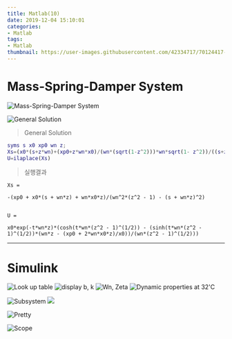 ```yaml
---
title: Matlab(10)
date: 2019-12-04 15:10:01
categories:
- Matlab
tags:
- Matlab
thumbnail: https://user-images.githubusercontent.com/42334717/70124417-1d531880-16b8-11ea-9acf-d866858e427e.png
---
```

# Mass-Spring-Damper System

![Mass-Spring-Damper System](https://user-images.githubusercontent.com/42334717/70117378-ae21f800-16a8-11ea-91a0-b861a296a778.png)
<!-- more -->
![General Solution](https://user-images.githubusercontent.com/42334717/70117517-ffca8280-16a8-11ea-874c-742e2bbb72f8.png)

>General Solution

~~~Matlab
syms s x0 xp0 wn z;
Xs=(x0*(s+z*wn)+(xp0+z*wn*x0)/(wn*(sqrt(1-z^2)))*wn*sqrt(1- z^2))/((s+z*wn)^2+(wn*sqrt(1-z^2))^2)
U=ilaplace(Xs)
~~~

>실행결과

~~~
Xs =
 
-(xp0 + x0*(s + wn*z) + wn*x0*z)/(wn^2*(z^2 - 1) - (s + wn*z)^2)
 
 
U =
 
x0*exp(-t*wn*z)*(cosh(t*wn*(z^2 - 1)^(1/2)) - (sinh(t*wn*(z^2 - 1)^(1/2))*(wn*z - (xp0 + 2*wn*x0*z)/x0))/(wn*(z^2 - 1)^(1/2)))
~~~
***
# Simulink

![Look up table](https://user-images.githubusercontent.com/42334717/70118412-3d300f80-16ab-11ea-9d22-8fc500c3abbc.png)
![display b, k](https://user-images.githubusercontent.com/42334717/70118523-82ecd800-16ab-11ea-982c-2b64558e511d.png)
![Wn, Zeta](https://user-images.githubusercontent.com/42334717/70118996-a6fce900-16ac-11ea-9c32-43ead6a57246.png)
![Dynamic properties at 32'C](https://user-images.githubusercontent.com/42334717/70119141-fb07cd80-16ac-11ea-90ad-7c9e93341126.png)


![Subsystem](https://user-images.githubusercontent.com/42334717/70120137-2ab7d500-16af-11ea-8fe3-cc9926cf07b6.png)
![](https://user-images.githubusercontent.com/42334717/70124317-de24c780-16b7-11ea-801e-bad594ed62ef.png)

![Pretty](https://user-images.githubusercontent.com/42334717/70122875-cb5cc380-16b4-11ea-9795-d315b54971eb.png)

![Scope](https://user-images.githubusercontent.com/42334717/70124417-1d531880-16b8-11ea-9acf-d866858e427e.png)
